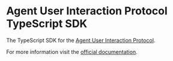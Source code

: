 # Agent User Interaction Protocol TypeScript SDK

The TypeScript SDK for the [Agent User Interaction Protocol](https://ag-ui.com).

For more information visit the [official documentation](https://docs.ag-ui.com/).
